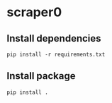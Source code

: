 scraper0
===============


## Install dependencies

    pip install -r requirements.txt

## Install package

    pip install .

